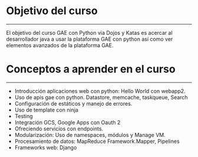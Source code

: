 # Objetivo del curso
------------------

El objetivo del curso GAE con  Python via Dojos y Katas es acercar al desarrollador java a usar la plataforma GAE con python así como ver elementos avanzados de la plataforma GAE.


# Conceptos a aprender en el curso
--------------------------------

* Introducción aplicaciones web con python: Hello World con webapp2.
* Uso de apis gae con python. Datastore, memcache, taskqueue, Search 
* Configuración de estáticos y manejo de errores.
* Uso de template con ninja
* Testing
* Integración GCS, Google Apps con Oauth 2
* Ofreciendo servicios con endpoints.
* Modularización: Uso de namespaces, módulos y Manage VM.
* Procesamiento de datos: MapReduce Framework.Mapper, Pipelines
* Frameworks web: Django

